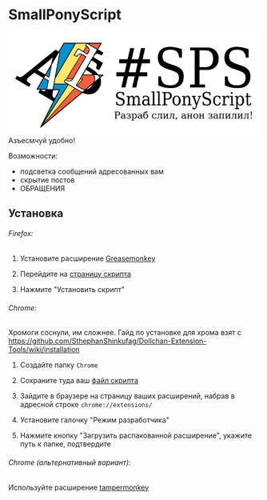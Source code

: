 SmallPonyScript
===============
![Яй!](logo.png)
Азъесмчуй удобно!

Возможности:

- подсветка сообщений адресованных вам
- скрытие постов
- ОБРАЩЕНИЯ

Установка
---------
###### Firefox:


1. Установите расширение [Greasemonkey](https://addons.mozilla.org/ru/firefox/addon/greasemonkey/)

2. Перейдите на [страницу скрипта](https://raw.githubusercontent.com/mlpazesm/SmallPonyScript/master/smallpony.user.js)

3. Нажмите "Установить скрипт"


###### Chrome:

Хромоги соснули, им сложнее. Гайд по установке для хрома взят с https://github.com/SthephanShinkufag/Dollchan-Extension-Tools/wiki/installation


1. Создайте папку `Chrome`

2. Сохраните туда ваш [файл скрипта](https://raw.githubusercontent.com/mlpazesm/SmallPonyScript/master/smallpony.user.js)

3. Зайдите в браузере на страницу ваших расширений, набрав в адресной строке `chrome://extensions/`

4. Установите галочку "Режим разработчика"

5. Нажмите кнопку "Загрузить распакованной расширение", укажите путь к папке, подтвердите

###### Chrome (альтернативный вариант):

Используйте расширение [tampermonkey](http://tampermonkey.net/)
